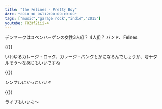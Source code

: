 ```yaml
---
title: "the Felines - Pretty Boy"
date: "2018-08-06T12:00:00+09:00"
tags: ["music","garage rock","indie","2015"]
youtube: FRZBf2iii-4
---
```


デンマークはコペンハーゲンの女性3人組？ 4人組？ バンド、Felines.

{{<youtube src="FRZBf2iii-4" title="the Felines - Pretty Boy">}}

いわゆるカレージ・ロック、ガレージ・パンクとかになるんでしょうか、若干ダルそう〜な感じもいいですね

{{<youtube src="mCBdADg7KGc" title="the Felines - Daddy Walk">}}

シンプルにかっこいいぞ

{{<youtube src="vQk3dAcvysk" title="the Felines - A Man Stuck In Your Mind">}}

ライブもいいな〜
